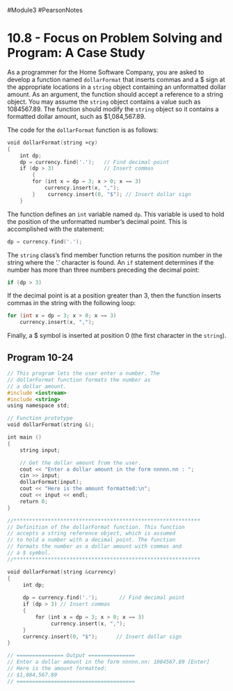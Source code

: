 #Module3 #PearsonNotes 
# 10.8 - Focus on Problem Solving and Program: A Case Study
As a programmer for the Home Software Company, you are asked to develop a function named `dollarFormat` that inserts commas and a $ sign at the appropriate locations in a `string` object containing an unformatted dollar amount. As an argument, the function should accept a reference to a string object. You may assume the `string` object contains a value such as 1084567.89. The function should modify the `string` object so it contains a formatted dollar amount, such as $1,084,567.89.

The code for the `dollarFormat` function is as follows:
```c++
void dollarFormat(string ¤cy) 
{    
	int dp;       
	dp = currency.find('.');   // Find decimal point
	if (dp > 3)                // Insert commas    
		{       
		for (int x = dp − 3; x > 0; x −= 3)
			currency.insert(x, ",");    
		}    currency.insert(0, "$"); // Insert dollar sign 
	}
```

The function defines an `int` variable named `dp`. This variable is used to hold the position of the unformatted number’s decimal point. This is accomplished with the statement:
```c++
dp = currency.find('.');
```

The `string` class’s find member function returns the position number in the string where the ‘.’ character is found. An `if` statement determines if the number has more than three numbers preceding the decimal point:
```c++
if (dp > 3)
```

If the decimal point is at a position greater than 3, then the function inserts commas in the string with the following loop:
```c++
for (int x = dp − 3; x > 0; x −= 3) 
	currency.insert(x, ",");
```

Finally, a $ symbol is inserted at position 0 (the first character in the `string`).

## Program 10-24
```c++
// This program lets the user enter a number. The
// dollarFormat function formats the number as
// a dollar amount.
#include <iostream>
#include <string>
using namespace std;

// Function prototype
void dollarFormat(string &);

int main ()
{
    string input;

    // Get the dollar amount from the user.
    cout << "Enter a dollar amount in the form nnnnn.nn : ";
    cin >> input;
    dollarFormat(input);
    cout << "Here is the amount formatted:\n";
    cout << input << endl;
    return 0;
}

//************************************************************
// Definition of the dollarFormat function. This function 
// accepts a string reference object, which is assumed 
// to hold a number with a decimal point. The function 
// formats the number as a dollar amount with commas and 
// a $ symbol. 
//************************************************************

void dollarFormat(string &currency)
{
     int dp;
     
     dp = currency.find('.');       // Find decimal point
     if (dp > 3) // Insert commas
     {
         for (int x = dp − 3; x > 0; x −= 3)
              currency.insert(x, ",");
     }
     currency.insert(0, "$");      // Insert dollar sign
}

// =============== Output ===============
// Enter a dollar amount in the form nnnnn.nn: 1084567.89 [Enter]
// Here is the amount formatted:
// $1,084,567.89
// ======================================
```